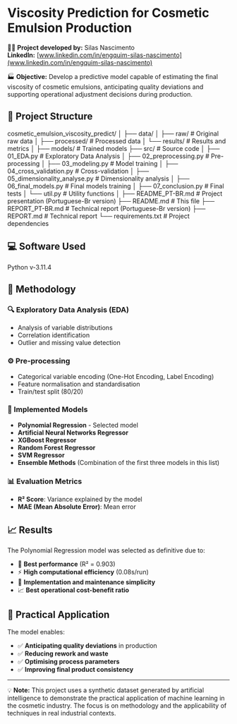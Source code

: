 # Viscosity Prediction for Cosmetic Emulsion Production

🧑‍🔬 **Project developed by:** Silas Nascimento  
**LinkedIn:** [www.linkedin.com/in/engquim-silas-nascimento](www.linkedin.com/in/engquim-silas-nascimento)

🏭 **Objective:** Develop a predictive model capable of estimating the final viscosity of cosmetic emulsions, anticipating quality deviations and supporting operational adjustment decisions during production.

## 📁 Project Structure
cosmetic_emulsion_viscosity_predict/
│
├── data/
│ ├── raw/ # Original raw data
│ ├── processed/ # Processed data
│ └── results/ # Results and metrics
│
├── models/ # Trained models
├── src/ # Source code
│ ├── 01_EDA.py # Exploratory Data Analysis
│ ├── 02_preprocessing.py # Pre-processing
│ ├── 03_modeling.py # Model training
│ ├── 04_cross_validation.py # Cross-validation
│ ├── 05_dimensionality_analyse.py # Dimensionality analysis
│ ├── 06_final_models.py # Final models training
│ ├── 07_conclusion.py # Final tests
│ └── util.py # Utility functions
│ 
├── README_PT-BR.md # Project presentation (Portuguese-Br version)
├── README.md # This file
├── REPORT_PT-BR.md # Technical report (Portuguese-Br version)
├── REPORT.md # Technical report 
└── requirements.txt # Project dependencies


## 💻 Software Used
Python v-3.11.4

## 🔬 Methodology

### 🔍 Exploratory Data Analysis (EDA)
- Analysis of variable distributions
- Correlation identification
- Outlier and missing value detection

### ⚙️ Pre-processing
- Categorical variable encoding (One-Hot Encoding, Label Encoding)
- Feature normalisation and standardisation
- Train/test split (80/20)

### 🤖 Implemented Models
- **Polynomial Regression** - Selected model
- **Artificial Neural Networks Regressor**
- **XGBoost Regressor**
- **Random Forest Regressor**
- **SVM Regressor**
- **Ensemble Methods** (Combination of the first three models in this list)

### 📊 Evaluation Metrics
- **R² Score**: Variance explained by the model
- **MAE (Mean Absolute Error)**: Mean error

## 📈 Results

The Polynomial Regression model was selected as definitive due to:
- 🎯 **Best performance** (R² = 0.903)
- ⚡ **High computational efficiency** (0.08s/run)
- 🔧 **Implementation and maintenance simplicity**
- 📈 **Best operational cost-benefit ratio**

## 💼 Practical Application

The model enables:
- ✅ **Anticipating quality deviations** in production
- ✅ **Reducing rework and waste**
- ✅ **Optimising process parameters**
- ✅ **Improving final product consistency**

---

💡 **Note:** This project uses a synthetic dataset generated by artificial intelligence to demonstrate the practical application of machine learning in the cosmetic industry. The focus is on methodology and the applicability of techniques in real industrial contexts.